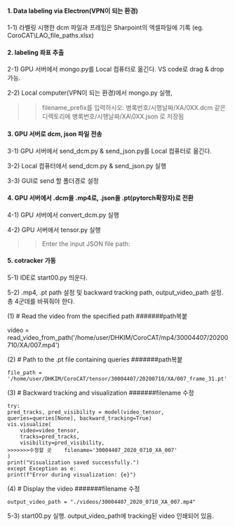 #### 1. Data labeling via Electron(VPN이 되는 환경)

1-1) 라벨링 시행한 dcm 파일과 프레임은 Sharpoint의 엑셀파일에 기록 (eg. CoroCAT\LAO_file_paths.xlsx)

#### 2. labeling 좌표 추출

2-1) GPU 서버에서 mongo.py를 Local 컴퓨터로 옮긴다. VS code로 drag & drop 가능.

2-2) Local computer(VPN이 되는 환경)에서 mongo.py 실행, 

>> filename_prefix를 입력하시오: 병록번호/시행날짜/XA/0XX.dcm
>> 같은 디렉토리에 병록번호/시행날짜/XA\0XX.json 로 저장됨

#### 3. GPU 서버로 dcm, json 파일 전송

3-1) GPU 서버에서 send_dcm.py & send_json.py를 Local 컴퓨터로 옮긴다.

3-2) Local 컴퓨터에서 send_dcm.py & send_json.py 실행 

3-3) GUI로 send 할 폴더경로 설정

#### 4. GPU 서버에서 .dcm을 .mp4로, .json을 .pt(pytorch확장자)로 전환

4-1) GPU 서버에서 convert_dcm.py 실행

4-2) GPU 서버에서 tensor.py 실행
>> Enter the input JSON file path: 

#### 5. cotracker 가동

5-1) IDE로 start00.py 띄운다.

5-2) .mp4, .pt path 설정 및 backward tracking path, output_video_path 설정. 총 4군데를 바꿔줘야 한다.

(1) 
    # Read the video from the specified path
    #######path복붙

video = read_video_from_path('/home/user/DHKIM/CoroCAT/mp4/30004407/20200710/XA/007.mp4')

(2) 
    # Path to the .pt file containing queries
    #######path복붙

    file_path = '/home/user/DHKIM/CoroCAT/tensor/30004407/20200710/XA/007_frame_31.pt'

(3)
    # Backward tracking and visualization
    #######filename 수정

    try:
    pred_tracks, pred_visibility = model(video_tensor, queries=queries[None], backward_tracking=True)
    vis.visualize(
        video=video_tensor,
        tracks=pred_tracks,
        visibility=pred_visibility,
    >>>>>>>수정할 곳    filename='30004407_2020_0710_XA_007'
    )
    print("Visualization saved successfully.")
    except Exception as e:
    print(f"Error during visualization: {e}")

(4) 
    # Display the video
    #######filename 수정

    output_video_path = "./videos/30004407_2020_0710_XA_007.mp4"

5-3) start00.py 실행. output_video_path에 tracking된 video 인쇄되어 있음.
